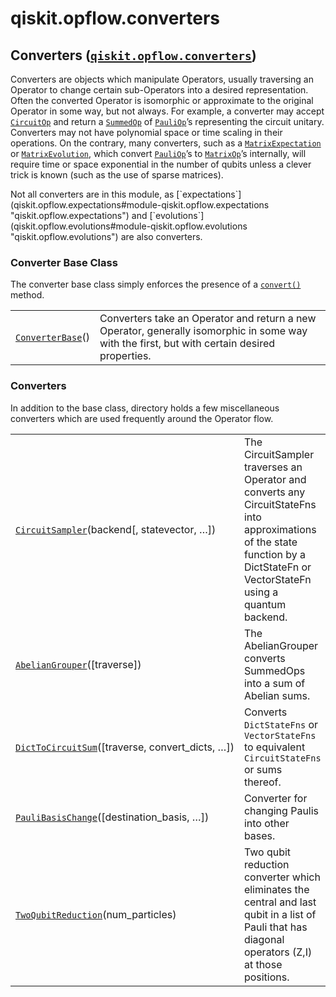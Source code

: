 <span id="qiskit-opflow-converters" />

# qiskit.opflow\.converters

## Converters ([`qiskit.opflow.converters`](#module-qiskit.opflow.converters "qiskit.opflow.converters"))

Converters are objects which manipulate Operators, usually traversing an Operator to change certain sub-Operators into a desired representation. Often the converted Operator is isomorphic or approximate to the original Operator in some way, but not always. For example, a converter may accept [`CircuitOp`](qiskit.opflow.primitive_ops.CircuitOp#qiskit.opflow.primitive_ops.CircuitOp "qiskit.opflow.primitive_ops.CircuitOp") and return a [`SummedOp`](qiskit.opflow.list_ops.SummedOp#qiskit.opflow.list_ops.SummedOp "qiskit.opflow.list_ops.SummedOp") of [`PauliOp`](qiskit.opflow.primitive_ops.PauliOp#qiskit.opflow.primitive_ops.PauliOp "qiskit.opflow.primitive_ops.PauliOp")’s representing the circuit unitary. Converters may not have polynomial space or time scaling in their operations. On the contrary, many converters, such as a [`MatrixExpectation`](qiskit.opflow.expectations.MatrixExpectation#qiskit.opflow.expectations.MatrixExpectation "qiskit.opflow.expectations.MatrixExpectation") or [`MatrixEvolution`](qiskit.opflow.evolutions.MatrixEvolution#qiskit.opflow.evolutions.MatrixEvolution "qiskit.opflow.evolutions.MatrixEvolution"), which convert [`PauliOp`](qiskit.opflow.primitive_ops.PauliOp#qiskit.opflow.primitive_ops.PauliOp "qiskit.opflow.primitive_ops.PauliOp")’s to [`MatrixOp`](qiskit.opflow.primitive_ops.MatrixOp#qiskit.opflow.primitive_ops.MatrixOp "qiskit.opflow.primitive_ops.MatrixOp")’s internally, will require time or space exponential in the number of qubits unless a clever trick is known (such as the use of sparse matrices).

<Admonition title="Note" type="note">
  Not all converters are in this module, as [`expectations`](qiskit.opflow.expectations#module-qiskit.opflow.expectations "qiskit.opflow.expectations") and [`evolutions`](qiskit.opflow.evolutions#module-qiskit.opflow.evolutions "qiskit.opflow.evolutions") are also converters.
</Admonition>

### Converter Base Class

The converter base class simply enforces the presence of a [`convert()`](qiskit.opflow.converters.ConverterBase.convert#qiskit.opflow.converters.ConverterBase.convert "qiskit.opflow.converters.ConverterBase.convert") method.

|                                                                                                                                             |                                                                                                                                              |
| ------------------------------------------------------------------------------------------------------------------------------------------- | -------------------------------------------------------------------------------------------------------------------------------------------- |
| [`ConverterBase`](qiskit.opflow.converters.ConverterBase#qiskit.opflow.converters.ConverterBase "qiskit.opflow.converters.ConverterBase")() | Converters take an Operator and return a new Operator, generally isomorphic in some way with the first, but with certain desired properties. |

### Converters

In addition to the base class, directory holds a few miscellaneous converters which are used frequently around the Operator flow.

|                                                                                                                                                                                       |                                                                                                                                                                                |
| ------------------------------------------------------------------------------------------------------------------------------------------------------------------------------------- | ------------------------------------------------------------------------------------------------------------------------------------------------------------------------------ |
| [`CircuitSampler`](qiskit.opflow.converters.CircuitSampler#qiskit.opflow.converters.CircuitSampler "qiskit.opflow.converters.CircuitSampler")(backend\[, statevector, …])             | The CircuitSampler traverses an Operator and converts any CircuitStateFns into approximations of the state function by a DictStateFn or VectorStateFn using a quantum backend. |
| [`AbelianGrouper`](qiskit.opflow.converters.AbelianGrouper#qiskit.opflow.converters.AbelianGrouper "qiskit.opflow.converters.AbelianGrouper")(\[traverse])                            | The AbelianGrouper converts SummedOps into a sum of Abelian sums.                                                                                                              |
| [`DictToCircuitSum`](qiskit.opflow.converters.DictToCircuitSum#qiskit.opflow.converters.DictToCircuitSum "qiskit.opflow.converters.DictToCircuitSum")(\[traverse, convert\_dicts, …]) | Converts `DictStateFns` or `VectorStateFns` to equivalent `CircuitStateFns` or sums thereof.                                                                                   |
| [`PauliBasisChange`](qiskit.opflow.converters.PauliBasisChange#qiskit.opflow.converters.PauliBasisChange "qiskit.opflow.converters.PauliBasisChange")(\[destination\_basis, …])       | Converter for changing Paulis into other bases.                                                                                                                                |
| [`TwoQubitReduction`](qiskit.opflow.converters.TwoQubitReduction#qiskit.opflow.converters.TwoQubitReduction "qiskit.opflow.converters.TwoQubitReduction")(num\_particles)             | Two qubit reduction converter which eliminates the central and last qubit in a list of Pauli that has diagonal operators (Z,I) at those positions.                             |
